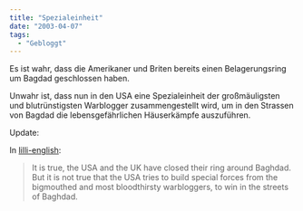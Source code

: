 ```yaml
---
title: "Spezialeinheit"
date: "2003-04-07"
tags:
  - "Gebloggt"
---
```


Es ist wahr, dass die Amerikaner und Briten bereits einen Belagerungsring um Bagdad geschlossen haben.

Unwahr ist, dass nun in den USA eine Spezialeinheit der großmäuligsten und blutrünstigsten Warblogger zusammengestellt wird, um in den Strassen von Bagdad die lebensgefährlichen Häuserkämpfe auszuführen.

Update:

In [lilli-english](http://www.lillimarleen.blogspot.com/ "Lilli Marleen, sorry the permalink doesn't work"):

> It is true, the USA and the UK have closed their ring around Baghdad. But it is not true that the USA tries to build special forces from the bigmouthed and most bloodthirsty warbloggers, to win in the streets of Baghdad.
